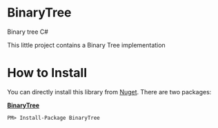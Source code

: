 # BinaryTree
Binary tree C#

This little project contains a Binary Tree implementation 

# How to Install

You can directly install this library from [Nuget][6]. There are two packages:

**[BinaryTree][7]**

    PM> Install-Package BinaryTree
[6]: http://nuget.org
[7]: https://www.nuget.org/packages/BinaryTree/1.0.0
